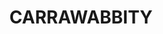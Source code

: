 ---
lastmod: '2025-04-06T06:05:20+00:00'
latitude: -33.476768
layout: suburb
longitude: 147.811688
postcode: '2871'
state: NSW
title: CARRAWABBITY
url: /nsw/carrawabbity/
---